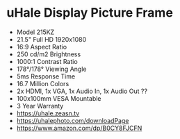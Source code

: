 # uHale Display Picture Frame

* Model 215KZ
* 21.5" Full HD 1920x1080
* 16:9 Aspect Ratio
* 250 cd/m2 Brightness
* 1000:1 Contrast Ratio
* 178°/178° Viewing Angle
* 5ms Response Time
* 16.7 Million Colors
* 2x HDMI, 1x VGA, 1x Audio In, 1x Audio Out ??
* 100x100mm VESA Mountable
* 3 Year Warranty
* https://uhale.zeasn.tv
* https://uhalephoto.com/downloadPage
* https://www.amazon.com/dp/B0CY8FJCFN

